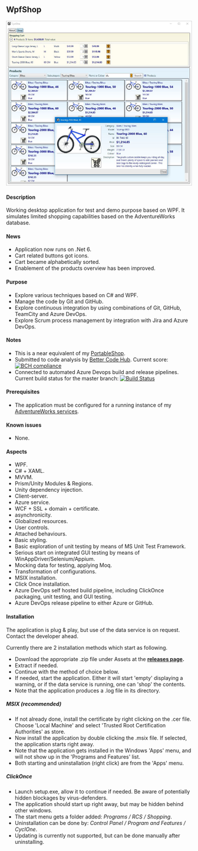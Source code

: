 ## WpfShop

![](Demo.JPG)

#### Description
Working desktop application for test and demo purpose based on WPF. It simulates limited shopping capabilities based on the AdventureWorks database.

#### News
* Application now runs on .Net 6.
* Cart related buttons got icons.
* Cart became alphabetically sorted.
* Enablement of the products overview has been improved.

#### Purpose
* Explore various techniques based on C# and WPF.
* Manage the code by Git and GitHub.
* Explore continuous integration by using combinations of Git, GitHub, TeamCity and Azure DevOps.
* Explore Scrum process management by integration with Jira and Azure DevOps.

#### Notes
* This is a near equivalent of my [PortableShop](https://github.com/a-einstein/PortableShop).
* Submitted to code analysis by [Better Code Hub](https://bettercodehub.com). Current score: [![BCH compliance](https://bettercodehub.com/edge/badge/a-einstein/WpfShop)](https://bettercodehub.com)  
* Connected to automated Azure Devops build and release pipelines. Current build status for the master branch: [![Build Status](https://dev.azure.com/RcsProjects/WpfShop/_apis/build/status/Build?branchName=master)](https://dev.azure.com/RcsProjects/WpfShop/_build/latest?definitionId=12&branchName=master)

#### Prerequisites
* The application must be configured for a running instance of my [AdventureWorks services](https://github.com/a-einstein/AdventureWorks/blob/master/README.md).

#### Known issues
* None.

#### Aspects
* WPF.
* C# + XAML.
* MVVM.
* Prism/Unity Modules & Regions.
* Unity dependency injection.
* Client-server.
* Azure service.
* WCF + SSL + domain + certificate.
* asynchronicity.
* Globalized resources.
* User controls.
* Attached behaviours.
* Basic styling.
* Basic exploration of unit testing by means of MS Unit Test Framework.
* Serious start on integrated GUI testing by means of WinAppDriver/Selenium/Appium.
* Mocking data for testing, applying Moq.
* Transformation of configurations.
* MSIX installation.
* Click Once installation.
* Azure DevOps self hosted build pipeline, including ClickOnce packaging, unit testing, and GUI testing.
* Azure DevOps release pipeline to either Azure or GitHub.

#### Installation
The application is plug & play, but use of the data service is on request. Contact the developer ahead. 

Currently there are 2 installation methods which start as following.
* Download the appropriate .zip file under Assets at the **[releases page](https://github.com/a-einstein/WpfShop/releases).**
* Extract if needed.
* Continue with the method of choice below.
* If needed, start the application. Either it will start 'empty' displaying a warning, or if the data service is running, one can 'shop' the contents.
* Note that the application produces a .log file in its directory.

##### MSIX (recommended)
* If not already done, install the certificate by right clicking on the .cer file. Choose 'Local Machine' and select 'Trusted Root Certification Authorities' as store.
* Now install the application by double clicking the .msix file. If selected, the application starts right away.
* Note that the application gets installed in the Windows 'Apps' menu, and will not show up in the 'Programs and Features' list.
* Both starting and uninstallation (right click) are from the 'Apps' menu.

##### ClickOnce
* Launch setup.exe, allow it to continue if needed. Be aware of potentially hidden blockages by virus-defenders.
* The application should start up right away, but may be hidden behind other windows.
* The start menu gets a folder added: *Programs / RCS / Shopping*.
* Uninstallation can be done by: *Control Panel / Program and Features / CyclOne*.
* Updating is currently not supported, but can be done manually after uninstalling.
